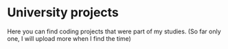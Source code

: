 # University projects
Here you can find coding projects that were part of my studies. 
(So far only one, I will upload more when I find the time)
